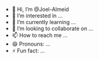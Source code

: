 - 👋 Hi, I’m @Joel-Almeid
- 👀 I’m interested in ...
- 🌱 I’m currently learning ...
- 💞️ I’m looking to collaborate on ...
- 📫 How to reach me ...
- 😄 Pronouns: ...
- ⚡ Fun fact: ...

<!---
Joel-Almeid/Joel-Almeid is a ✨ special ✨ repository because its `README.md` (this file) appears on your GitHub profile.
You can click the Preview link to take a look at your changes.
--->
